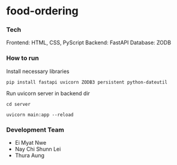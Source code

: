 # food-ordering

### Tech
Frontend: HTML, CSS, PyScript
Backend: FastAPI
Database: ZODB 

### How to run
Install necessary libraries
```
pip install fastapi uvicorn ZODB3 persistent python-dateutil
```

Run uvicorn server in backend dir
```
cd server
```

```
uvicorn main:app --reload
```

### Development Team

- Ei Myat Nwe
- Nay Chi Shunn Lei
- Thura Aung
